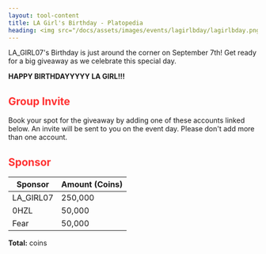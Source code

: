 ```yaml
---
layout: tool-content
title: LA Girl's Birthday - Platopedia
heading: <img src="/docs/assets/images/events/lagirlbday/lagirlbday.png" />&nbsp;LA Girl's Birthday
---
```


<style>
h2                    { color:#FF3131 !important }
h4                    { color:#008080 !important;font-size:var(--unit-text-B) !important }
.syotimer-cell__value { border-color:#FF3131 !important }
.syotimer-cell__unit  { color:#FF3131 }
.content-image-media {
    width: 100%;
    max-width: 600px;
    height: auto;
}

@media (max-width: 768px) {
    .content-image-media {
        max-width: 100%;
    }
}
</style>

<div class="linebreak"></div>

<div class="content-image-media" data-url="/docs/assets/images/events/lagirlbday/lagirlbday.png" data-label=""></div>

<div class="linebreak"></div>

LA_GIRL07's Birthday is just around the corner on September 7th! Get ready for a big giveaway as we celebrate this special day.

<div class="linebreak"></div>

<div class="content-countdown text-center" data-datetime="2024-09-07T13:00:00+00:00"><b>HAPPY BIRTHDAYYYYY LA GIRL!!!</b></div>

<div class="linebreak"></div>

## Group Invite

Book your spot for the giveaway by adding one of these accounts linked below. An invite will be sent to you on the event day. Please don't add more than one account.


<span class="content-link" data-url="https://plato.app/1697btjh6zcjz" data-text="" data-copy="true"></span>

<span class="content-link" data-url="https://plato.app/ya142t87azkt" data-text="" data-copy="true"></span>

<div class="linebreak"></div>

## Sponsor

<table id="sponsors" class="table table-bordered">
    <thead>
        <tr>
            <th class="w-50">Sponsor</th>
            <th class="w-50">Amount (Coins)</th>
        </tr>
    </thead>
    <tbody>
        <tr>
            <td>LA_GIRL07</td>
            <td>250,000</td>
        </tr>
        <tr>
            <td>0HZL</td>
            <td>50,000</td>
        </tr>
        <tr>
            <td>Fear</td>
            <td>50,000</td>
        </tr>
    </tbody>
</table>

<div class="linebreak"></div>

<p class="text-center"><b>Total:</b> <span class="content-custom" data-code="$('#sponsors tbody tr td:nth-child(2)').total()"></span> coins</p>

<div class="linebreak"></div>
